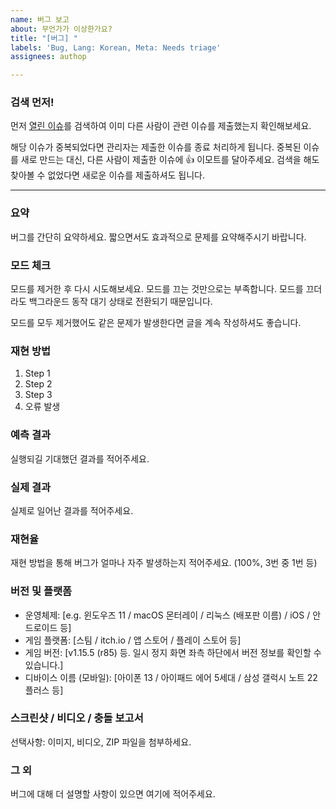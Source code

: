 ```yaml
---
name: 버그 보고
about: 무언가가 이상한가요?
title: "[버그] "
labels: 'Bug, Lang: Korean, Meta: Needs triage'
assignees: authop

---
```


### 검색 먼저!

먼저 [열린 이슈](https://github.com/7thbeatgames/adofai/issues?q=is%3Aissue+is%3Aopen)를 검색하여 이미 다른 사람이 관련 이슈를 제출했는지 확인해보세요.

해당 이슈가 중복되었다면 관리자는 제출한 이슈를 종료 처리하게 됩니다. 중복된 이슈를 새로 만드는 대신, 다른 사람이 제출한 이슈에 👍 이모트를 달아주세요. 검색을 해도 찾아볼 수 없었다면 새로운 이슈를 제출하셔도 됩니다.

---

### 요약
버그를 간단히 요약하세요. 짧으면서도 효과적으로 문제를 요약해주시기 바랍니다.

### 모드 체크
모드를 제거한 후 다시 시도해보세요. 모드를 끄는 것만으로는 부족합니다. 모드를 끄더라도 백그라운드 동작 대기 상태로 전환되기 때문입니다. 

모드를 모두 제거했어도 같은 문제가 발생한다면 글을 계속 작성하셔도 좋습니다.

### 재현 방법
1. Step 1
2. Step 2
3. Step 3
4. 오류 발생

### 예측 결과
실행되길 기대했던 결과를 적어주세요.

### 실제 결과
실제로 일어난 결과를 적어주세요.

### 재현율
재현 방법을 통해 버그가 얼마나 자주 발생하는지 적어주세요. (100%, 3번 중 1번 등)

### 버전 및 플랫폼
- 운영체제: [e.g. 윈도우즈 11 / macOS 몬터레이 / 리눅스 (배포판 이름) / iOS / 안드로이드 등]
- 게임 플랫폼: [스팀 / itch.io / 앱 스토어 / 플레이 스토어 등]
- 게임 버전: [v1.15.5 (r85) 등. 일시 정지 화면 좌측 하단에서 버전 정보를 확인할 수 있습니다.]
- 디바이스 이름 (모바일): [아이폰 13 / 아이패드 에어 5세대 / 삼성 갤럭시 노트 22 플러스 등]

### 스크린샷 / 비디오 / 충돌 보고서
선택사항: 이미지, 비디오, ZIP 파일을 첨부하세요.

### 그 외
버그에 대해 더 설명할 사항이 있으면 여기에 적어주세요.
